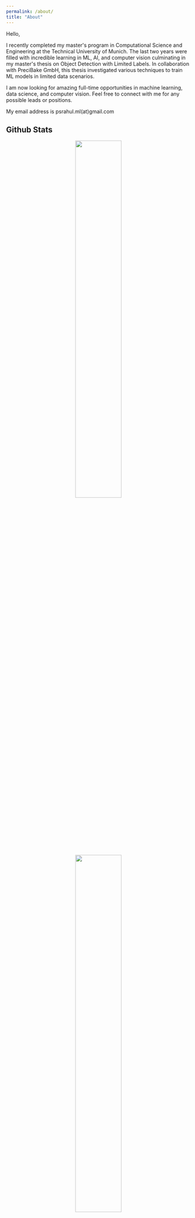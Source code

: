 ```yaml
---
permalink: /about/
title: "About"
---
```


Hello,

I recently completed my master's program in Computational Science and Engineering at the Technical University of Munich. The last two years were filled with incredible learning in ML, AI, and computer vision culminating in my master's thesis on Object Detection with Limited Labels. In collaboration with PreciBake GmbH, this thesis investigated various techniques to train ML models in limited data scenarios.

I am now looking for amazing full-time opportunities in machine learning, data science, and computer vision. Feel free to connect with me for any possible leads or positions.

My email address is psrahul.ml(at)gmail.com

## Github Stats

<p align="center">
  <img height="50%" width="auto" src ="https://github-readme-stats.vercel.app/api?username=PSRahul&show_icons=true&count_private=true&theme=darcula&hide_border=true&hide=issues,contribs&bg_color=00000000">
  <img height="50%" width="auto" src ="https://github-readme-stats.vercel.app/api/top-langs/?username=PSRahul&layout=compact&hide_border=true&theme=darcula&bg_color=00000000&langs_count=6&hide=jupyter%20notebook,tex,css,php&exclude_repo=Pacman-AI">
 
</p>

<footer>  

</footer>  
